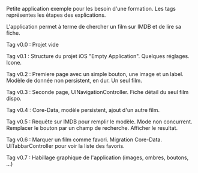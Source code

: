 Petite application exemple pour les besoin d'une formation. Les tags représentes les étapes des explications.

L'application permet à terme de chercher un film sur IMDB et de lire sa fiche.

Tag v0.0 : Projet vide

Tag v0.1 : Structure du projet iOS "Empty Application". Quelques réglages. Icone.

Tag v0.2 : Premiere page avec un simple bouton, une image et un label. Modèle de donnée non persistent, en dur. Un seul film.

Tag v0.3 : Seconde page, UINavigationController. Fiche détail du seul film dispo.

Tag v0.4 : Core-Data, modèle persistent, ajout d'un autre film. 

Tag v0.5 : Requête sur IMDB pour remplir le modèle. Mode non concurrent. Remplacer le bouton par un champ de recherche. Afficher le resultat.

Tag v0.6 : Marquer un film comme favori. Migration Core-Data. UITabbarController pour voir la liste des favoris.

Tag v0.7 : Habillage graphique de l'application (images, ombres, boutons, ...)

